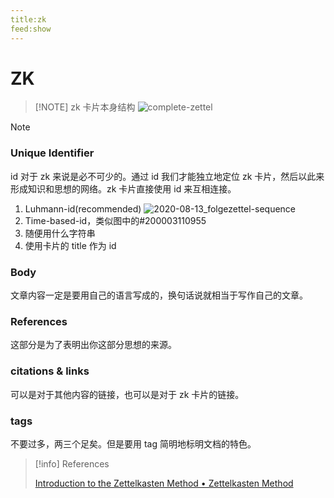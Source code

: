 ```yaml
---
title:zk
feed:show
---
```

# ZK

> [!NOTE] zk 卡片本身结构
> ![complete-zettel](../../../files/images/zk/complete-zettel.png)

> [!NOTE]
> ### Unique Identifier
> id 对于 zk 来说是必不可少的。通过 id 我们才能独立地定位 zk 卡片，然后以此来形成知识和思想的网络。zk 卡片直接使用 id 来互相连接。
> 
> 1. Luhmann-id(recommended) ![2020-08-13_folgezettel-sequence](../../../files/images/zk/2020-08-13_folgezettel-sequence.png)
> 2. Time-based-id，类似图中的#200003110955
> 3. 随便用什么字符串
> 4. 使用卡片的 title 作为 id
> 
> ### Body
> 文章内容一定是要用自己的语言写成的，换句话说就相当于写作自己的文章。
> 
> ### References
> 这部分是为了表明出你这部分思想的来源。
> 
> ### citations & links
> 可以是对于其他内容的链接，也可以是对于 zk 卡片的链接。
> 
> ### tags
> 不要过多，两三个足矣。但是要用 tag 简明地标明文档的特色。

> [!info] References
> 
> [Introduction to the Zettelkasten Method • Zettelkasten Method](https://zettelkasten.de/introduction/)